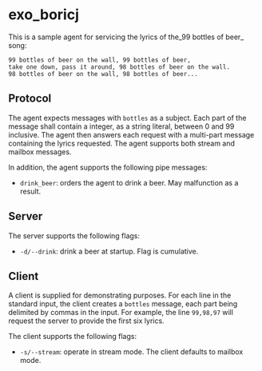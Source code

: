 # exo_boricj
This is a sample agent for servicing the lyrics of the_99 bottles of beer_ song:

```
99 bottles of beer on the wall, 99 bottles of beer,
take one down, pass it around, 98 bottles of beer on the wall.
98 bottles of beer on the wall, 98 bottles of beer...
```

## Protocol
The agent expects messages with `bottles` as a subject. Each part of the message
shall contain a integer, as a string literal, between 0 and 99 inclusive. The
agent then answers each request with a multi-part message containing the lyrics
requested. The agent supports both stream and mailbox messages.

In addition, the agent supports the following pipe messages:

 - `drink_beer`: orders the agent to drink a beer. May malfunction as a result.

## Server
The server supports the following flags:

 - `-d/--drink`: drink a beer at startup. Flag is cumulative.

## Client
A client is supplied for demonstrating purposes. For each line in the standard
input, the client creates a `bottles` message, each part being delimited by
commas in the input. For example, the line `99,98,97` will request the server to
provide the first six lyrics.

The client supports the following flags:

 - `-s/--stream`: operate in stream mode. The client defaults to mailbox mode.
